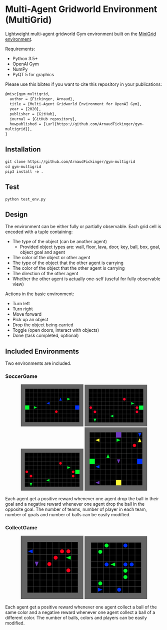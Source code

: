 # Multi-Agent Gridworld Environment (MultiGrid)


Lightweight multi-agent gridworld Gym environment built on the [MiniGrid environment](https://github.com/maximecb/gym-multigrid). 

Requirements:
- Python 3.5+
- OpenAI Gym
- NumPy
- PyQT 5 for graphics

Please use this bibtex if you want to cite this repository in your publications:

```
@misc{gym_multigrid,
  author = {Fickinger, Arnaud},
  title = {Multi-Agent Gridworld Environment for OpenAI Gym},
  year = {2020},
  publisher = {GitHub},
  journal = {GitHub repository},
  howpublished = {\url{https://github.com/ArnaudFickinger/gym-multigrid}},
}
```
## Installation

```
git clone https://github.com/ArnaudFickinger/gym-multigrid
cd gym-multigrid
pip3 install -e .
```

## Test

```
python test_env.py
```

## Design

The environment can be either fully or partially observable. Each grid cell is encoded with a tuple containing:
- The type of the object (can be another agent)
  - Provided object types are: wall, floor, lava, door, key, ball, box, goal, object goal and agent
- The color of the object or other agent
- The type of the object that the other agent is carrying
- The color of the object that the other agent is carrying
- The direction of the other agent 
- Whether the other agent is actually one-self (useful for fully observable view)

Actions in the basic environment:
- Turn left
- Turn right
- Move forward
- Pick up an object
- Drop the object being carried
- Toggle (open doors, interact with objects)
- Done (task completed, optional)

## Included Environments

Two environments are included.

### SoccerGame

<p align="center">
  <img src="figures/soccer.png" width="200">
  <img src="figures/soccer_2.png" width="200">
  <img src="figures/soccer_3.png" width="200">
  <img src="figures/soccer_4.png" width="200">
</p>

Each agent get a positive reward whenever one agent drop the ball in their goal and a negative reward whenever one agent drop the ball in the opposite goal. The number of teams, number of player in each team, number of goals and number of balls can be easily modified.

### CollectGame

<p align="center">
  <img src="figures/collect.png" width="200">
  <img src="figures/collect_2.png" width="200">
</p>

Each agent get a positive reward whenever one agent collect a ball of the same color and a negative reward whenever one agent collect a ball of a different color. The number of balls, colors and players can be easily modified.


